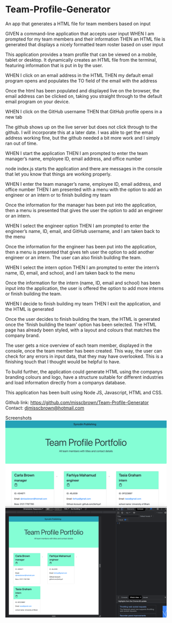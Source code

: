 # Team-Profile-Generator
An app that generates a HTML file for team members based on input

GIVEN a command-line application that accepts user input
WHEN I am prompted for my team members and their information
THEN an HTML file is generated that displays a nicely formatted team roster based on user input

This application provides a team profile that can be viewed on a mobile, tablet or desktop. It dynamically creates an HTML file from the terminal, featuring information that is put in by the user.

WHEN I click on an email address in the HTML
THEN my default email program opens and populates the TO field of the email with the address

Once the html has been populated and displayed live on the browser, the email address can be clicked on, taking you straight through to the default email program on your device. 

WHEN I click on the GitHub username
THEN that GitHub profile opens in a new tab

The github shows up on the live server but does not click through to the github. I will incorporate this at a later date. I was able to get the email address working fine, but the github needed a bit more work and I simply ran out of time.

WHEN I start the application
THEN I am prompted to enter the team manager’s name, employee ID, email address, and office number

node index.js starts the application and there are messages in the console that let you know that things are working properly.

WHEN I enter the team manager’s name, employee ID, email address, and office number
THEN I am presented with a menu with the option to add an engineer or an intern or to finish building my team

Once the information for the manager has been put into the application, then a menu is presented that gives the user the option to add an engineer or an intern. 

WHEN I select the engineer option
THEN I am prompted to enter the engineer’s name, ID, email, and GitHub username, and I am taken back to the menu

Once the information for the engineer has been put into the application, then a menu is presented that gives teh user the option to add another engineer or an intern. The user can also finish building the team.

WHEN I select the intern option
THEN I am prompted to enter the intern’s name, ID, email, and school, and I am taken back to the menu

Once the information for the intern (name, ID, email and school) has been input into the application, the user is offered the option to add more interns or finish building the team.

WHEN I decide to finish building my team
THEN I exit the application, and the HTML is generated

Once the user decides to finish building the team, the HTML is generated once the 'finish building the team' option has been selected. The HTML page has already been styled, with a layout and colours that matches the company brand. 

The user gets a nice overview of each team member, displayed in the console, once the team member has been created. This way, the user can check for any errors in input data, that they may have overlooked. This is a finishing touch that I thought would be helpful to have. 

To build further, the application could generate HTML using the companys branding colours and logo, have a structure suitable for different industries and load information directly from a companys database.

This application has been built using Node JS, Javascript, HTML and CSS. 

Github link: https://github.com/misscbrown/Team-Profile-Generator
Contact: djmisscbrown@hotmail.com

Screenshots
![screenshot](/Images/screenshot1.png)
![screenshot](/Images/screenshot2.png)